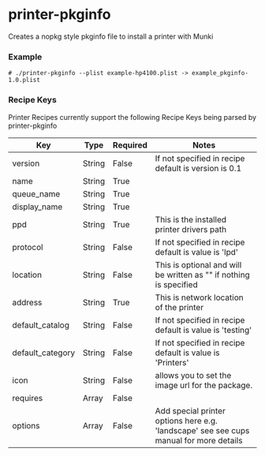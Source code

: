 printer-pkginfo
===============

Creates a nopkg style pkginfo file to install a printer with Munki

### Example
```# ./printer-pkginfo --plist example-hp4100.plist -> example_pkginfo-1.0.plist```


### Recipe Keys
Printer Recipes currently support the following Recipe Keys being parsed by printer-pkginfo

|Key|Type|Required|Notes|
|---|---|---|---|
|version|String|False| If not specified in recipe default is version is 0.1   |
|name|String|True|   |
|queue_name|String|True|   |
|display_name|String|True||
|ppd|String|True|This is the installed printer drivers path|
|protocol|String|False|If not specified in recipe default is value is 'lpd'|
|location|String|False|This is optional and will be written as "" if nothing is specified|
|address|String|True| This is network location of the printer|
|default_catalog|String|False| If not specified in recipe default is value is 'testing'|
|default_category|String|False| If not specified in recipe default is value is 'Printers'|
|icon|String|False| allows you to set the image url for the package.
|requires|Array|False||
|options|Array|False| Add special printer options here e.g. 'landscape' see see cups manual for more details|
